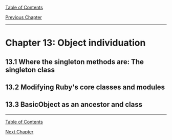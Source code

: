 [Table of Contents](_toc.md)

[Previous Chapter](ch12.md)

---

# Chapter 13: Object individuation #

## 13.1 Where the singleton methods are: The singleton class ##

## 13.2 Modifying Ruby's core classes and modules ##

## 13.3 BasicObject as an ancestor and class ##

---
[Table of Contents](_toc.md)

[Next Chapter](ch14.md)
